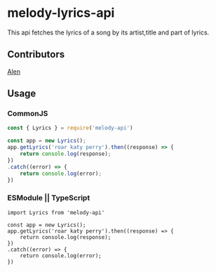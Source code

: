 # melody-lyrics-api
This api fetches the lyrics of a song by its artist,title and part of lyrics.

## Contributors
[Alen]('https://alenyohannan.xyz')

## Usage

### CommonJS
```JavaScript
const { Lyrics } = require('melody-api')

const app = new Lyrics();
app.getLyrics('roar katy perry').then((response) => {
    return console.log(response);
})
.catch((error) => {
    return console.log(error);
})

```

### ESModule || TypeScript
```TS
import Lyrics from 'melody-api'

const app = new Lyrics();
app.getLyrics('roar katy perry').then((response) => {
    return console.log(response);
})
.catch((error) => {
    return console.log(error);
})
```


